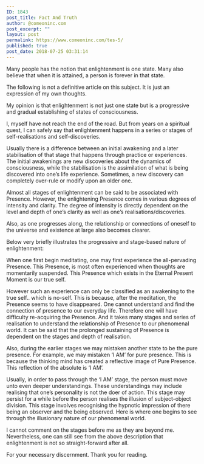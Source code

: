 ```yaml
---
ID: 1843
post_title: Fact And Truth
author: @comeoninc.com
post_excerpt: ""
layout: post
permalink: https://www.comeoninc.com/tes-5/
published: true
post_date: 2018-07-25 03:31:14
---
```

<p class="p1">Many people has the notion that enlightenment is one state. Many also believe that when it is attained, a person is forever in that state.</p>
<p class="p1">The following is not a definitive article on this subject. It is just an expression of my own thoughts.</p>
<p class="p1">My opinion is that enlightenment is not just one state but is a progressive and gradual establishing of states of consciousness.</p>
<p class="p1">I, myself have not reach the end of the road. But from years on a spiritual quest, I can safely say that enlightenment happens in a series or stages of self-realisations and self-discoveries.</p>
<p class="p1">Usually there is a difference between an initial awakening and a later stabilisation of that stage that happens through practice or experiences. The initial awakenings are new discoveries about the dynamics of consciousness, while the stabilisation is the assimilation of what is being discovered into one’s life experience. Sometimes, a new discovery can completely over-rule or modify upon an older one.</p>
<p class="p1">Almost all stages of enlightenment can be said to be associated with Presence. However, the enlightening Presence comes in various degrees of intensity and clarity. The degree of intensity is directly dependent on the level and depth of one’s clarity as well as one’s realisations/discoveries.</p>
<p class="p1">Also, as one progresses along, the relationship or connections of oneself to the universe and existence at large also becomes clearer.</p>
<p class="p1">Below very briefly illustrates the progressive and stage-based nature of enlightenment:</p>
<p class="p1">When one first begin meditating, one may first experience the all-pervading Presence. This Presence, is most often experienced when thoughts are momentarily suspended. This Presence which exists in the Eternal Present Moment is our true self.</p>
<p class="p1">However such an experience can only be classified as an awakening to the true self.. which is no-self. This is because, after the meditation, the Presence seems to have disappeared. One cannot understand and find the connection of presence to our everyday life. Therefore one will have difficulty re-acquiring the Presence. And it takes many stages and series of realisation to understand the relationship of Presence to our phenomenal world. It can be said that the prolonged sustaining of Presence is dependent on the stages and depth of realisation.</p>
<p class="p1">Also, during the earlier stages we may mistaken another state to be the pure presence. For example, we may mistaken ‘I AM’ for pure presence. This is because the thinking mind has created a reflective image of Pure Presence. This reflection of the absolute is ‘I AM’.</p>
<p class="p1">Usually, in order to pass through the ‘I AM’ stage, the person must move unto even deeper understandings. These understandings may include realising that one’s personality is not the doer of action. This stage may persist for a while before the person realises the illusion of subject-object division. This stage involves recognising the hypnotic impression of there being an observer and the being observed. Here is where one begins to see through the illusionary nature of our phenomenal world.</p>
<p class="p1">I cannot comment on the stages before me as they are beyond me. Nevertheless, one can still see from the above description that enlightenment is not so straight-forward after all.</p>
<p class="p1">For your necessary discernment. Thank you for reading.</p>